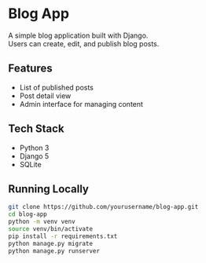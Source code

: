 # Blog App

A simple blog application built with Django.  
Users can create, edit, and publish blog posts.

## Features

- List of published posts
- Post detail view
- Admin interface for managing content

## Tech Stack

- Python 3
- Django 5
- SQLite

## Running Locally

```bash
git clone https://github.com/yourusername/blog-app.git
cd blog-app
python -m venv venv
source venv/bin/activate
pip install -r requirements.txt
python manage.py migrate
python manage.py runserver
